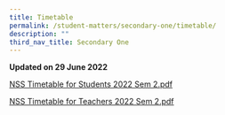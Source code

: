 ```yaml
---
title: Timetable
permalink: /student-matters/secondary-one/timetable/
description: ""
third_nav_title: Secondary One
---
```

<p><strong>Updated on 29 June 2022</strong></p>
<p><a href="/files/NSS%20Timetable%20for%20Students%202022%20Sem%202.pdf">NSS Timetable for Students 2022 Sem 2.pdf</a></p>
<p><a href="/files/NSS%20Timetable%20for%20Teachers%202022%20Sem%202.pdf">NSS Timetable for Teachers 2022 Sem 2.pdf</a></p>